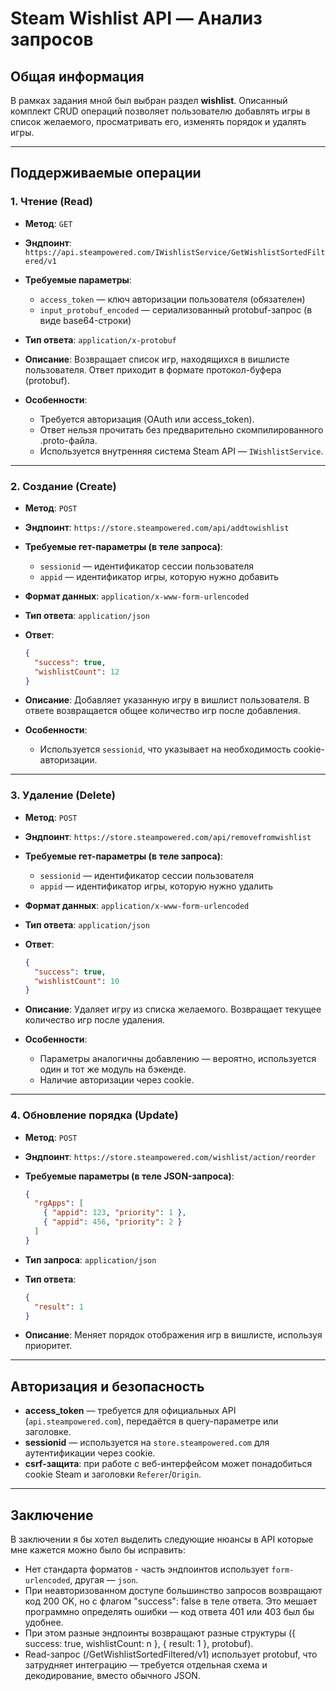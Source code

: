 #  Steam Wishlist API — Анализ запросов
##  Общая информация
В рамках задания мной был выбран раздел **wishlist**. Описанный комплект CRUD операций позволяет пользователю добавлять игры в список желаемого, просматривать его, изменять порядок и удалять игры.

---

##  Поддерживаемые операции

### 1. **Чтение (Read)**

* **Метод**: `GET`

* **Эндпоинт**:
  `https://api.steampowered.com/IWishlistService/GetWishlistSortedFiltered/v1`

* **Требуемые параметры**:

  * `access_token` — ключ авторизации пользователя (обязателен)
  * `input_protobuf_encoded` — сериализованный protobuf-запрос (в виде base64-строки)

* **Тип ответа**: `application/x-protobuf`

* **Описание**:
  Возвращает список игр, находящихся в вишлисте пользователя. Ответ приходит в формате протокол-буфера (protobuf).

* **Особенности**:

  * Требуется авторизация (OAuth или access\_token).
  * Ответ нельзя прочитать без предварительно скомпилированного .proto-файла.
  * Используется внутренняя система Steam API — `IWishlistService`.

---

### 2. **Создание (Create)**

* **Метод**: `POST`

* **Эндпоинт**:
  `https://store.steampowered.com/api/addtowishlist`

* **Требуемые гет-параметры (в теле запроса)**:

  * `sessionid` — идентификатор сессии пользователя
  * `appid` — идентификатор игры, которую нужно добавить

* **Формат данных**: `application/x-www-form-urlencoded`

* **Тип ответа**: `application/json`

* **Ответ**:

  ```json
  {
    "success": true,
    "wishlistCount": 12
  }
  ```

* **Описание**:
  Добавляет указанную игру в вишлист пользователя. В ответе возвращается общее количество игр после добавления.

* **Особенности**:

  * Используется `sessionid`, что указывает на необходимость cookie-авторизации.

---

### 3. **Удаление (Delete)**

* **Метод**: `POST`

* **Эндпоинт**:
  `https://store.steampowered.com/api/removefromwishlist`

* **Требуемые гет-параметры (в теле запроса)**:

  * `sessionid` — идентификатор сессии пользователя
  * `appid` — идентификатор игры, которую нужно удалить

* **Формат данных**: `application/x-www-form-urlencoded`

* **Тип ответа**: `application/json`

* **Ответ**:

  ```json
  {
    "success": true,
    "wishlistCount": 10
  }
  ```

* **Описание**:
  Удаляет игру из списка желаемого. Возвращает текущее количество игр после удаления.

* **Особенности**:

  * Параметры аналогичны добавлению — вероятно, используется один и тот же модуль на бэкенде.
  * Наличие авторизации через cookie.

---

### 4. **Обновление порядка (Update)**

* **Метод**: `POST`

* **Эндпоинт**:
  `https://store.steampowered.com/wishlist/action/reorder`

* **Требуемые параметры (в теле JSON-запроса)**:

  ```json
  {
    "rgApps": [
      { "appid": 123, "priority": 1 },
      { "appid": 456, "priority": 2 }
    ]
  }
  ```

* **Тип запроса**: `application/json`

* **Тип ответа**:

  ```json
  {
    "result": 1
  }
  ```

* **Описание**:
  Меняет порядок отображения игр в вишлисте, используя приоритет.


---

##  Авторизация и безопасность

* **access\_token** — требуется для официальных API (`api.steampowered.com`), передаётся в query-параметре или заголовке.
* **sessionid** — используется на `store.steampowered.com` для аутентификации через cookie.
* **csrf-защита**: при работе с веб-интерфейсом может понадобиться cookie Steam и заголовки `Referer`/`Origin`.

---

##  Заключение
В заключении я бы хотел выделить следующие нюансы в API которые мне кажется можно было бы исправить:
* Нет стандарта форматов - часть эндпоинтов использует `form-urlencoded`, другая — `json`.
* При неавторизованном доступе большинство запросов возвращают код 200 OK, но с флагом "success": false в теле ответа. Это мешает программно определять ошибки — код ответа 401 или 403 был бы удобнее.
* При этом разные эндпоинты возвращают разные структуры ({ success: true, wishlistCount: n }, { result: 1 }, protobuf).
* Read-запрос (/GetWishlistSortedFiltered/v1) использует protobuf, что затрудняет интеграцию — требуется отдельная схема и декодирование, вместо обычного JSON.